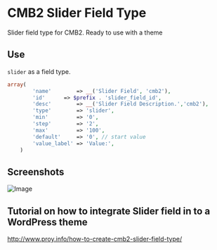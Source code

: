 # CMB2 Slider Field Type
Slider field type for CMB2. Ready to use with a theme

## Use
`slider` as a field type.
```php
array(
	    'name'        => __('Slider Field', 'cmb2'),
	    'id'	  => $prefix . 'slider_field_id',
	    'desc'        => __('Slider Field Description.','cmb2'),
	    'type'        => 'slider',
	    'min'         => '0',
	    'step'        => '2',
	    'max'         => '100',
	    'default'     => '0', // start value
	    'value_label' => 'Value:',
	)
```
## Screenshots
<img src="https://github.com/imraviroy/CMB2-slider-field/blob/master/thumb.jpg" alt="Image" style="max-width:100%;">

## Tutorial on how to integrate Slider field in to a WordPress theme 
http://www.proy.info/how-to-create-cmb2-slider-field-type/

